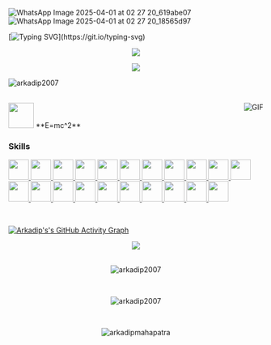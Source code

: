 ![WhatsApp Image 2025-04-01 at 02 27 20_619abe07](https://github.com/user-attachments/assets/e5714277-48d2-44b6-b4aa-1c6021e74dbb)
</br>
![WhatsApp Image 2025-04-01 at 02 27 20_18565d97](https://github.com/user-attachments/assets/3bbe7888-b948-4919-b8c5-759090350536)

<!--
<p align="center">
    <img src="https://user-images.githubusercontent.com/81384987/203163055-a0191d58-875a-4291-a072-265f25ba897b.svg" height="150">
</p> -->

[![Typing SVG](https://readme-typing-svg.herokuapp.com?size=24&width=600&lines=Welcome+To+my+GitHub+Profile!)](https://git.io/typing-svg)


<div align = 'center'>
 <img src = "https://capsule-render.vercel.app/api?type=transparent&fontColor=e3b778&fontStyle=samakaran&text=Arkadip%20Mahapatra&height=150&fontSize=80&desc=Haldia,%20IN&descAlignY=75&descAlign=82.4"/></div>
 
 <p align="center">
  <img src="https://readme-typing-svg.herokuapp.com?color=39ff14&center=true&lines=Drawing,+Coding,+Hacking;Mechanical+Engineer&center=true&width=380&height=45"/><br>
</p>

<p align="left"> <img src="https://komarev.com/ghpvc/?username=arkadip2007&label=Profile%20views&color=0e75b6&style=flat" alt="arkadip2007" /> </p>
<br>
<img align="right" alt="GIF" src="https://media.giphy.com/media/836HiJc7pgzy8iNXCn/giphy.gif" />
<img src="https://media.giphy.com/media/VgCDAzcKvsR6OM0uWg/giphy.gif" width="50"> **E=mc^2**


<h3> Skills</h3>

<a target="blank" href= https://www.geeksforgeeks.org/java/> <img width ='40px' src ='https://img.icons8.com/color/144/000000/java-coffee-cup-logo--v1.png'> </a>
<a href= https://www.geeksforgeeks.org/java/> <img width ='40px' src ='https://img.icons8.com/color/144/000000/python--v1.png'> </a>
<a href= https://www.geeksforgeeks.org/c-programming-language/> <img width ='40px' src ='https://img.icons8.com/color/144/000000/c-programming.png'> </a>
<a href= https://www.geeksforgeeks.org/c-plus-plus/> <img width ='40px' src ='https://img.icons8.com/color/144/000000/c-plus-plus-logo.png'> </a>
<a href= https://www.w3schools.com/html/> <img width ='40px' src ='https://img.icons8.com/color/144/000000/html-5--v1.png'> </a>
<a href= https://www.w3schools.com/css/> <img width ='40px' src ='https://img.icons8.com/color/144/000000/css3.png'> </a>
<a href= https://www.w3schools.com/css/><img width ='40px' src ='https://img.icons8.com/color/144/000000/javascript--v1.png'> </a>
<a href= https://www.w3schools.com/css/><img width ='40px' src ='https://image.pngaaa.com/388/3920388-middle.png'> </a>
<a href= https://www.geeksforgeeks.org/java/> <img width ='40px' src ='https://img.icons8.com/color/144/000000/bootstrap.png'> </a>
<a href= https://www.geeksforgeeks.org/java/> <img width ='40px' src ='https://img.icons8.com/ios-filled/150/000000/jquery.png'> </a>
<a href= https://www.geeksforgeeks.org/java/> <img width ='40px' src ='https://img.icons8.com/ios-filled/100/000000/command-line.png'> </a>
<a href= https://www.linux.org/> <img width ='40px' src ='https://img.icons8.com/fluency/144/000000/node-js.png'> </a>
<a href= https://www.linux.org/> <img width ='40px' src ='https://img.icons8.com/nolan/64/api-settings.png'> </a>
<a href= https://www.linux.org/> <img width ='40px' src ='https://img.icons8.com/ios-filled/50/000000/sql.png'> </a>
<a href= https://www.linux.org/> <img width ='40px' src ='https://img.icons8.com/external-tal-revivo-shadow-tal-revivo/96/000000/external-mongodb-a-cross-platform-document-oriented-database-program-logo-shadow-tal-revivo.png'> </a>
<a href= https://www.linux.org/> <img width ='40px' src ='https://img.icons8.com/officel/160/000000/react.png'> </a>
<a href= https://www.linux.org/> <img width ='40px' src ='https://img.icons8.com/external-prettycons-lineal-color-prettycons/98/000000/external-databases-web-seo-prettycons-lineal-color-prettycons.png'> </a>
<a href= https://www.linux.org/> <img width ='40px' src ='https://img.icons8.com/color/144/000000/linux--v1.png'> </a>
<a href= https://www.microsoft.com/en-in/windows> <img width ='40px' src ='https://img.icons8.com/fluency/144/000000/windows-10.png'> </a>
<a href= https://git-scm.com/> <img width ='40px' src ='https://img.icons8.com/color/144/000000/git.png'> </a>
<a href= https://www.docker.com/> <img width ='40px' src ='https://img.icons8.com/color/144/000000/docker.png'> </a>
<br>


<br>

[![Arkadip's's GitHub Activity Graph](https://activity-graph.herokuapp.com/graph?username=arkadip2007&theme=react-dark)](https://github.com/arkadip2007)
<br>

<div align = "center">
<div align= "center"><img src="https://github-readme-stats-mu-dusky.vercel.app/api?username=arkadip2007&show_icons=true&theme=radical&count_private=true&include_all_commits=true"&custom_title="My Stats" align = "center"/></div>

<div align="center">
  
<br>
  
<p><img align="center" src="https://github-readme-stats.vercel.app/api/top-langs?username=arkadip2007&show_icons=true&locale=en&layout=compact" alt="arkadip2007" /></p>

<br>

<p><img align="center" src="https://github-readme-streak-stats.herokuapp.com/?user=arkadip2007&" alt="arkadip2007" /></p>
<br>  
    
    
![arkadipmahapatra](https://user-images.githubusercontent.com/118747224/204085040-e3c8ede8-7e18-4b44-a1ae-94b304932013.jpg)

    
 
